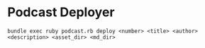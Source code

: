 # Podcast Deployer

```
bundle exec ruby podcast.rb deploy <number> <title> <author> <description> <asset_dir> <md_dir>
```
